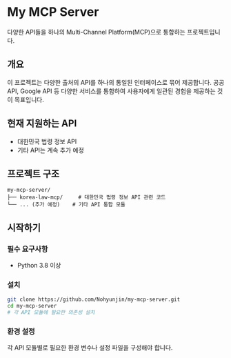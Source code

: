 # My MCP Server

다양한 API들을 하나의 Multi-Channel Platform(MCP)으로 통합하는 프로젝트입니다.

## 개요

이 프로젝트는 다양한 출처의 API를 하나의 통일된 인터페이스로 묶어 제공합니다. 공공 API, Google API 등 다양한 서비스를 통합하여 사용자에게 일관된 경험을 제공하는 것이 목표입니다.

## 현재 지원하는 API

- 대한민국 법령 정보 API
- 기타 API는 계속 추가 예정

## 프로젝트 구조

```
my-mcp-server/
├── korea-law-mcp/     # 대한민국 법령 정보 API 관련 코드
└── ... (추가 예정)    # 기타 API 통합 모듈
```

## 시작하기

### 필수 요구사항

- Python 3.8 이상

### 설치

```bash
git clone https://github.com/Nohyunjin/my-mcp-server.git
cd my-mcp-server
# 각 API 모듈에 필요한 의존성 설치
```

### 환경 설정

각 API 모듈별로 필요한 환경 변수나 설정 파일을 구성해야 합니다.
